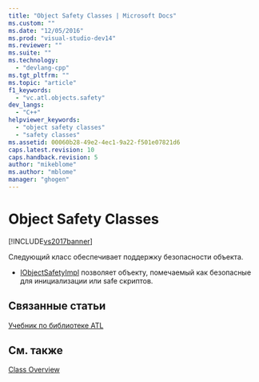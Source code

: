 ```yaml
---
title: "Object Safety Classes | Microsoft Docs"
ms.custom: ""
ms.date: "12/05/2016"
ms.prod: "visual-studio-dev14"
ms.reviewer: ""
ms.suite: ""
ms.technology: 
  - "devlang-cpp"
ms.tgt_pltfrm: ""
ms.topic: "article"
f1_keywords: 
  - "vc.atl.objects.safety"
dev_langs: 
  - "C++"
helpviewer_keywords: 
  - "object safety classes"
  - "safety classes"
ms.assetid: 00060b28-49e2-4ec1-9a22-f501e07821d6
caps.latest.revision: 10
caps.handback.revision: 5
author: "mikeblome"
ms.author: "mblome"
manager: "ghogen"
---
```

# Object Safety Classes
[!INCLUDE[vs2017banner](../assembler/inline/includes/vs2017banner.md)]

Следующий класс обеспечивает поддержку безопасности объекта.  
  
-   [IObjectSafetyImpl](../atl/reference/iobjectsafetyimpl-class.md) позволяет объекту, помечаемый как безопасные для инициализации или safe скриптов.  
  
## Связанные статьи  
 [Учебник по библиотеке ATL](../Topic/Active%20Template%20Library%20\(ATL\)%20Tutorial.md)  
  
## См. также  
 [Class Overview](../atl/atl-class-overview.md)
